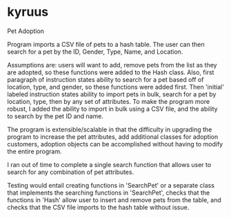 # kyruus
Pet Adoption

Program imports a CSV file of pets to a hash table. The user can then search for a pet by the ID, Gender, Type, Name, and Location. 

Assumptions are: users will want to add, remove pets from the list as they are adopted, so these functions were added to the Hash class. Also, first paragraph of instruction states ability to search for a pet based off of location, type, and gender, so these functions were added first. Then 'initial' labeled instruction states ability to import pets in bulk, search for a pet by location, type, then by any set of attributes. To make the program more robust, I added the ability to import in bulk using a CSV file, and the ability to search by the pet ID and name. 

The program is extensible/scalable in that the difficulty in upgrading the program to increase the pet attributes, add additional classes for adoption customers, adoption objects can be accomplished without having to modify the entire program.

I ran out of time to complete a single search function that allows user to search for any combination of pet attributes.

Testing would entail creating functions in 'SearchPet' or a separate class that implements the searching functions in 'SearchPet', checks that the functions in 'Hash' allow user to insert and remove pets from the table, and checks that the CSV file imports to the hash table without issue.

